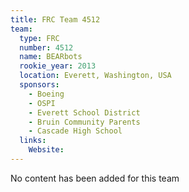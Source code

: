 ```yaml
---
title: FRC Team 4512
team:
  type: FRC
  number: 4512
  name: BEARbots
  rookie_year: 2013
  location: Everett, Washington, USA
  sponsors:
    - Boeing
    - OSPI
    - Everett School District
    - Bruin Community Parents
    - Cascade High School
  links:
    Website: 
---
```

No content has been added for this team